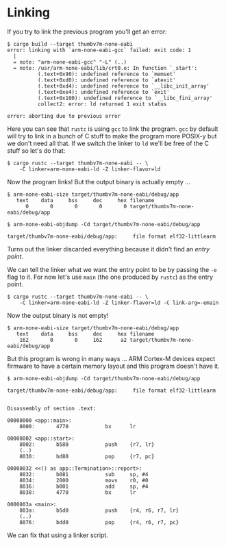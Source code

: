 # Linking

If you try to link the previous program you'll get an error:

``` console
$ cargo build --target thumbv7m-none-eabi
error: linking with `arm-none-eabi-gcc` failed: exit code: 1
  |
  = note: "arm-none-eabi-gcc" "-L" (..)
  = note: /usr/arm-none-eabi/lib/crt0.o: In function `_start':
          (.text+0x90): undefined reference to `memset'
          (.text+0xd0): undefined reference to `atexit'
          (.text+0xd4): undefined reference to `__libc_init_array'
          (.text+0xe4): undefined reference to `exit'
          (.text+0x100): undefined reference to `__libc_fini_array'
          collect2: error: ld returned 1 exit status

error: aborting due to previous error
```

Here you can see that `rustc` is using `gcc` to link the program. `gcc` by default will try to link
in a bunch of C stuff to make the program more POSIX-y but we don't need all that. If we switch the
linker to `ld` we'll be free of the C stuff so let's do that:

``` console
$ cargo rustc --target thumbv7m-none-eabi -- \
    -C linker=arm-none-eabi-ld -Z linker-flavor=ld
```

Now the program links! But the output binary is actually empty ...

``` console
$ arm-none-eabi-size target/thumbv7m-none-eabi/debug/app
   text    data     bss     dec     hex filename
      0       0       0       0       0 target/thumbv7m-none-eabi/debug/app

$ arm-none-eabi-objdump -Cd target/thumbv7m-none-eabi/debug/app

target/thumbv7m-none-eabi/debug/app:     file format elf32-littlearm
```

Turns out the linker discarded everything because it didn't find an *entry point*.

We can tell the linker what we want the entry point to be by passing the `-e` flag to it. For now
let's use `main` (the one produced by `rustc`) as the entry point.

``` console
$ cargo rustc --target thumbv7m-none-eabi -- \
    -C linker=arm-none-eabi-ld -Z linker-flavor=ld -C link-arg=-emain
```

Now the output binary is not empty!

``` console
$ arm-none-eabi-size target/thumbv7m-none-eabi/debug/app
   text    data     bss     dec     hex filename
    162       0       0     162      a2 target/thumbv7m-none-eabi/debug/app
```

But this program is wrong in many ways ... ARM Cortex-M devices expect firmware to have a certain
memory layout and this program doesn't have it.

``` console
$ arm-none-eabi-objdump -Cd target/thumbv7m-none-eabi/debug/app
```

``` armasm
target/thumbv7m-none-eabi/debug/app:     file format elf32-littlearm


Disassembly of section .text:

00008000 <app::main>:
    8000:       4770            bx      lr

00008002 <app::start>:
    8002:       b580            push    {r7, lr}
    (..)
    8030:       bd80            pop     {r7, pc}

00008032 <<() as app::Termination>::report>:
    8032:       b081            sub     sp, #4
    8034:       2000            movs    r0, #0
    8036:       b001            add     sp, #4
    8038:       4770            bx      lr

0000803a <main>:
    803a:       b5d0            push    {r4, r6, r7, lr}
    (..)
    8076:       bdd0            pop     {r4, r6, r7, pc}
```

We can fix that using a linker script.
